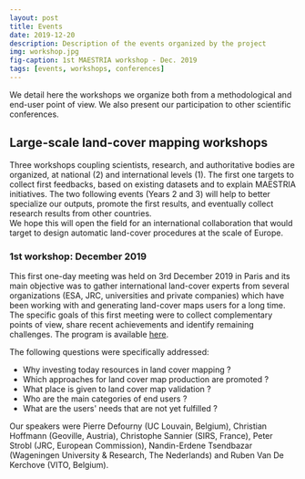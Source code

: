 ```yaml
---
layout: post
title: Events
date: 2019-12-20
description: Description of the events organized by the project 
img: workshop.jpg 
fig-caption: 1st MAESTRIA workshop - Dec. 2019
tags: [events, workshops, conferences]
---
```


We detail here the workshops we organize both from a methodological and end-user point of view. We also present our participation to other scientific conferences.


## Large-scale land-cover mapping workshops
Three workshops coupling scientists, research, and authoritative bodies are organized, at national (2) and international levels (1). The
first one targets to collect first feedbacks, based on existing datasets and to explain MAESTRIA initiatives. The two following events (Years 2 and 3) will help to better specialize our outputs, promote the first results, and eventually collect research results from other countries.<br>
We hope this will open the field for an international collaboration that would target to design automatic land-cover procedures at the scale of Europe.

### 1st workshop: December 2019
This first one-day meeting was held on 3rd December 2019 in Paris and its main objective was to gather international land-cover experts from several organizations
 (ESA, JRC, universities and private companies) which have been working with and generating land-cover maps users for a long time. The specific goals of this first meeting were to collect complementary points of view, share recent achievements and identify remaining challenges.
The program is available <a href="https://lslc.sciencesconf.org/program" target="_blank">here</a>.

The following questions were specifically addressed:
<ul>
  <li> Why investing today resources in land cover mapping ?</li>
  <li>Which approaches for land cover map production are promoted ?</li>
  <li>What place is given to land cover map validation ?</li>
  <li>Who are the main categories of end users ?</li>
  <li>What are the users' needs that are not yet fulfilled ?</li>
</ul>

Our speakers were Pierre Defourny (UC Louvain, Belgium), Christian Hoffmann (Geoville, Austria), Christophe Sannier (SIRS, France), Peter Strobl (JRC, European Commission), Nandin-Erdene Tsendbazar (Wageningen University & Research, The Nederlands) and Ruben Van De Kerchove (VITO, Belgium).
